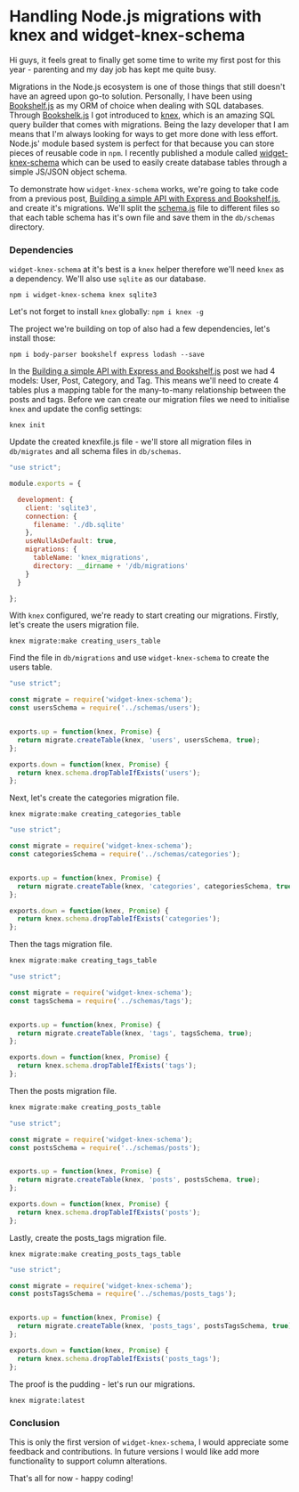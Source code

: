 # Handling Node.js migrations with knex and widget-knex-schema

Hi guys, it feels great to finally get some time to write my first post for this year - parenting and my day job has kept me quite busy.

Migrations in the Node.js ecosystem is one of those things that still doesn't have an agreed upon go-to solution. Personally, I have been using [Bookshelf.js](http://bookshelfjs.org) as my ORM of choice when dealing with SQL databases. Through [Bookshelk.js](http://bookshelfjs.org) I got introduced to [knex](http://knexjs.org), which is an amazing SQL query builder that comes with migrations. Being the lazy developer that I am means that I'm always looking for ways to get more done with less effort. Node.js' module based system is perfect for that because you can store pieces of reusable code in `npm`. I recently published a module called [widget-knex-schema](https://www.npmjs.com/package/widget-knex-schema) which can be used to easily create database tables through a simple JS/JSON object schema.

To demonstrate how `widget-knex-schema` works, we're going to take code from a previous post, [Building a simple API with Express and Bookshelf.js](http://blog.ragingflame.co.za/2014/12/16/building-a-simple-api-with-express-and-bookshelfjs), and create it's migrations. We'll split the [schema.js](https://github.com/qawemlilo/node-mysql/blob/master/schema.js) file to different files so that each table schema has it's own file and save them in the `db/schemas` directory.


### Dependencies
`widget-knex-schema` at it's best is a `knex` helper therefore we'll need `knex` as a dependency. We'll also use `sqlite` as our database.

`npm i widget-knex-schema knex sqlite3`

Let's not forget to install `knex` globally: `npm i knex -g`

The project we're building on top of also had a few dependencies, let's install those:

`npm i body-parser bookshelf express lodash --save`

In the [Building a simple API with Express and Bookshelf.js](http://blog.ragingflame.co.za/2014/12/16/building-a-simple-api-with-express-and-bookshelfjs) post we had 4 models: User, Post, Category, and Tag. This means we'll need to create 4 tables plus a mapping table for the many-to-many relationship between the posts and tags. Before we can create our migration files we need to initialise `knex` and update the config settings:

`knex init`

Update the created knexfile.js file - we'll store all migration files in `db/migrates` and all schema files in `db/schemas`.

```javascript
"use strict";

module.exports = {

  development: {
    client: 'sqlite3',
    connection: {
      filename: './db.sqlite'
    },
    useNullAsDefault: true,
    migrations: {
      tableName: 'knex_migrations',
      directory: __dirname + '/db/migrations'
    }
  }

};

```

With `knex` configured, we're ready to start creating our migrations. Firstly, let's create the users migration file.

```
knex migrate:make creating_users_table
```

Find the file in `db/migrations` and use `widget-knex-schema` to create the users table.

```javascript
"use strict";

const migrate = require('widget-knex-schema');
const usersSchema = require('../schemas/users');


exports.up = function(knex, Promise) {
  return migrate.createTable(knex, 'users', usersSchema, true);
};

exports.down = function(knex, Promise) {
  return knex.schema.dropTableIfExists('users');
};
```

Next, let's create the categories migration file.

```
knex migrate:make creating_categories_table
```

```javascript
"use strict";

const migrate = require('widget-knex-schema');
const categoriesSchema = require('../schemas/categories');


exports.up = function(knex, Promise) {
  return migrate.createTable(knex, 'categories', categoriesSchema, true);
};

exports.down = function(knex, Promise) {
  return knex.schema.dropTableIfExists('categories');
};
```

Then the tags migration file.

```javascript
knex migrate:make creating_tags_table
```

```javascript
"use strict";

const migrate = require('widget-knex-schema');
const tagsSchema = require('../schemas/tags');


exports.up = function(knex, Promise) {
  return migrate.createTable(knex, 'tags', tagsSchema, true);
};

exports.down = function(knex, Promise) {
  return knex.schema.dropTableIfExists('tags');
};
```

Then the posts migration file.

```javascript
knex migrate:make creating_posts_table
```

```javascript
"use strict";

const migrate = require('widget-knex-schema');
const postsSchema = require('../schemas/posts');


exports.up = function(knex, Promise) {
  return migrate.createTable(knex, 'posts', postsSchema, true);
};

exports.down = function(knex, Promise) {
  return knex.schema.dropTableIfExists('posts');
};
```

Lastly, create the posts_tags migration file.

```
knex migrate:make creating_posts_tags_table
```

```javascript
"use strict";

const migrate = require('widget-knex-schema');
const postsTagsSchema = require('../schemas/posts_tags');


exports.up = function(knex, Promise) {
  return migrate.createTable(knex, 'posts_tags', postsTagsSchema, true);
};

exports.down = function(knex, Promise) {
  return knex.schema.dropTableIfExists('posts_tags');
};
```

The proof is the pudding - let's run our migrations.

```
knex migrate:latest
```

### Conclusion

This is only the first version of `widget-knex-schema`, I would appreciate some feedback and contributions. In future versions I would like add more functionality to support column alterations.

That's all for now - happy coding!
